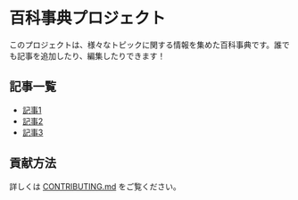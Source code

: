# 百科事典プロジェクト

このプロジェクトは、様々なトピックに関する情報を集めた百科事典です。誰でも記事を追加したり、編集したりできます！

## 記事一覧
- [記事1](articles/article1.md)
- [記事2](articles/article2.md)
- [記事3](articles/article3.md)

## 貢献方法
詳しくは [CONTRIBUTING.md](CONTRIBUTING.md) をご覧ください。
